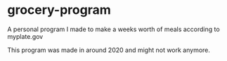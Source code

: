# grocery-program
A personal program I made to make a weeks worth of meals according to myplate.gov

This program was made in around 2020 and might not work anymore.
